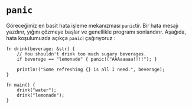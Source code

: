 # `panic`

Göreceğimiz en basit hata işleme mekanızması `panic`tir. Bir hata mesajı yazdırır, yığını çözmeye başlar ve genellikle programı sonlandırır.
Aşağıda, hata koşulumuzda açıkça `panic`i çağırıyoruz :

```rust,editable,ignore,mdbook-runnable
fn drink(beverage: &str) {
    // You shouldn't drink too much sugary beverages.
    if beverage == "lemonade" { panic!("AAAaaaaa!!!!"); }

    println!("Some refreshing {} is all I need.", beverage);
}

fn main() {
    drink("water");
    drink("lemonade");
}
```
